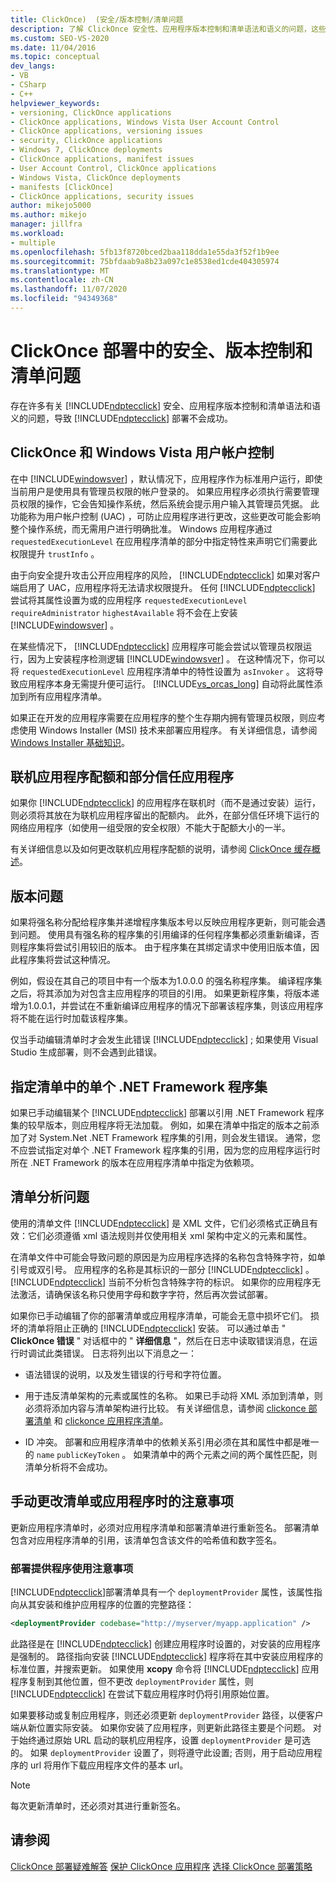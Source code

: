 ```yaml
---
title: ClickOnce)  (安全/版本控制/清单问题
description: 了解 ClickOnce 安全性、应用程序版本控制和清单语法和语义的问题，这些问题会导致 ClickOnce 部署不会成功。
ms.custom: SEO-VS-2020
ms.date: 11/04/2016
ms.topic: conceptual
dev_langs:
- VB
- CSharp
- C++
helpviewer_keywords:
- versioning, ClickOnce applications
- ClickOnce applications, Windows Vista User Account Control
- ClickOnce applications, versioning issues
- security, ClickOnce applications
- Windows 7, ClickOnce deployments
- ClickOnce applications, manifest issues
- User Account Control, ClickOnce applications
- Windows Vista, ClickOnce deployments
- manifests [ClickOnce]
- ClickOnce applications, security issues
author: mikejo5000
ms.author: mikejo
manager: jillfra
ms.workload:
- multiple
ms.openlocfilehash: 5fb13f8720bced2baa118dda1e55da3f52f1b9ee
ms.sourcegitcommit: 75bfdaab9a8b23a097c1e8538ed1cde404305974
ms.translationtype: MT
ms.contentlocale: zh-CN
ms.lasthandoff: 11/07/2020
ms.locfileid: "94349368"
---
```

# <a name="security-versioning-and-manifest-issues-in-clickonce-deployments"></a>ClickOnce 部署中的安全、版本控制和清单问题

存在许多有关 [!INCLUDE[ndptecclick](../deployment/includes/ndptecclick_md.md)] 安全、应用程序版本控制和清单语法和语义的问题，导致 [!INCLUDE[ndptecclick](../deployment/includes/ndptecclick_md.md)] 部署不会成功。

## <a name="clickonce-and-windows-vista-user-account-control"></a>ClickOnce 和 Windows Vista 用户帐户控制

在中 [!INCLUDE[windowsver](../deployment/includes/windowsver_md.md)] ，默认情况下，应用程序作为标准用户运行，即使当前用户是使用具有管理员权限的帐户登录的。 如果应用程序必须执行需要管理员权限的操作，它会告知操作系统，然后系统会提示用户输入其管理员凭据。 此功能称为用户帐户控制 (UAC) ，可防止应用程序进行更改，这些更改可能会影响整个操作系统，而无需用户进行明确批准。 Windows 应用程序通过 `requestedExecutionLevel` 在应用程序清单的部分中指定特性来声明它们需要此权限提升 `trustInfo` 。

由于向安全提升攻击公开应用程序的风险， [!INCLUDE[ndptecclick](../deployment/includes/ndptecclick_md.md)] 如果对客户端启用了 UAC，应用程序将无法请求权限提升。 任何 [!INCLUDE[ndptecclick](../deployment/includes/ndptecclick_md.md)] 尝试将其属性设置为或的应用程序 `requestedExecutionLevel` `requireAdministrator` `highestAvailable` 将不会在上安装 [!INCLUDE[windowsver](../deployment/includes/windowsver_md.md)] 。

在某些情况下， [!INCLUDE[ndptecclick](../deployment/includes/ndptecclick_md.md)] 应用程序可能会尝试以管理员权限运行，因为上安装程序检测逻辑 [!INCLUDE[windowsver](../deployment/includes/windowsver_md.md)] 。 在这种情况下，你可以将 `requestedExecutionLevel` 应用程序清单中的特性设置为 `asInvoker` 。 这将导致应用程序本身无需提升便可运行。 [!INCLUDE[vs_orcas_long](../debugger/includes/vs_orcas_long_md.md)] 自动将此属性添加到所有应用程序清单。

如果正在开发的应用程序需要在应用程序的整个生存期内拥有管理员权限，则应考虑使用 Windows Installer (MSI) 技术来部署应用程序。 有关详细信息，请参阅 [Windows Installer 基础知识](../extensibility/internals/windows-installer-basics.md)。

## <a name="online-application-quotas-and-partial-trust-applications"></a>联机应用程序配额和部分信任应用程序

如果你 [!INCLUDE[ndptecclick](../deployment/includes/ndptecclick_md.md)] 的应用程序在联机时（而不是通过安装）运行，则必须将其放在为联机应用程序留出的配额内。 此外，在部分信任环境下运行的网络应用程序（如使用一组受限的安全权限）不能大于配额大小的一半。

有关详细信息以及如何更改联机应用程序配额的说明，请参阅 [ClickOnce 缓存概述](../deployment/clickonce-cache-overview.md)。

## <a name="versioning-issues"></a>版本问题

如果将强名称分配给程序集并递增程序集版本号以反映应用程序更新，则可能会遇到问题。 使用具有强名称的程序集的引用编译的任何程序集都必须重新编译，否则程序集将尝试引用较旧的版本。 由于程序集在其绑定请求中使用旧版本值，因此程序集将尝试这种情况。

例如，假设在其自己的项目中有一个版本为1.0.0.0 的强名称程序集。 编译程序集之后，将其添加为对包含主应用程序的项目的引用。 如果更新程序集，将版本递增为1.0.0.1，并尝试在不重新编译应用程序的情况下部署该程序集，则该应用程序将不能在运行时加载该程序集。

仅当手动编辑清单时才会发生此错误 [!INCLUDE[ndptecclick](../deployment/includes/ndptecclick_md.md)] ; 如果使用 Visual Studio 生成部署，则不会遇到此错误。

## <a name="specify-individual-net-framework-assemblies-in-the-manifest"></a>指定清单中的单个 .NET Framework 程序集

如果已手动编辑某个 [!INCLUDE[ndptecclick](../deployment/includes/ndptecclick_md.md)] 部署以引用 .NET Framework 程序集的较早版本，则应用程序将无法加载。 例如，如果在清单中指定的版本之前添加了对 System.Net .NET Framework 程序集的引用，则会发生错误。 通常，您不应尝试指定对单个 .NET Framework 程序集的引用，因为您的应用程序运行时所在 .NET Framework 的版本在应用程序清单中指定为依赖项。

## <a name="manifest-parsing-issues"></a>清单分析问题

使用的清单文件 [!INCLUDE[ndptecclick](../deployment/includes/ndptecclick_md.md)] 是 XML 文件，它们必须格式正确且有效：它们必须遵循 xml 语法规则并仅使用相关 xml 架构中定义的元素和属性。

在清单文件中可能会导致问题的原因是为应用程序选择的名称包含特殊字符，如单引号或双引号。 应用程序的名称是其标识的一部分 [!INCLUDE[ndptecclick](../deployment/includes/ndptecclick_md.md)] 。 [!INCLUDE[ndptecclick](../deployment/includes/ndptecclick_md.md)] 当前不分析包含特殊字符的标识。 如果你的应用程序无法激活，请确保该名称只使用字母和数字字符，然后再次尝试部署。

如果你已手动编辑了你的部署清单或应用程序清单，可能会无意中损坏它们。 损坏的清单将阻止正确的 [!INCLUDE[ndptecclick](../deployment/includes/ndptecclick_md.md)] 安装。 可以通过单击 " **ClickOnce 错误** " 对话框中的 " **详细信息** "，然后在日志中读取错误消息，在运行时调试此类错误。 日志将列出以下消息之一：

- 语法错误的说明，以及发生错误的行号和字符位置。

- 用于违反清单架构的元素或属性的名称。 如果已手动将 XML 添加到清单，则必须将添加内容与清单架构进行比较。 有关详细信息，请参阅 [clickonce 部署清单](../deployment/clickonce-deployment-manifest.md) 和 [clickonce 应用程序清单](../deployment/clickonce-application-manifest.md)。

- ID 冲突。 部署和应用程序清单中的依赖关系引用必须在其和属性中都是唯一的 `name` `publicKeyToken` 。 如果清单中的两个元素之间的两个属性匹配，则清单分析将不会成功。

## <a name="precautions-when-manually-changing-manifests-or-applications"></a>手动更改清单或应用程序时的注意事项

更新应用程序清单时，必须对应用程序清单和部署清单进行重新签名。 部署清单包含对应用程序清单的引用，该清单包含该文件的哈希值和数字签名。

### <a name="precautions-with-deployment-provider-usage"></a>部署提供程序使用注意事项

[!INCLUDE[ndptecclick](../deployment/includes/ndptecclick_md.md)]部署清单具有一个 `deploymentProvider` 属性，该属性指向从其安装和维护应用程序的位置的完整路径：

```xml
<deploymentProvider codebase="http://myserver/myapp.application" />
```

此路径是在 [!INCLUDE[ndptecclick](../deployment/includes/ndptecclick_md.md)] 创建应用程序时设置的，对安装的应用程序是强制的。 路径指向安装 [!INCLUDE[ndptecclick](../deployment/includes/ndptecclick_md.md)] 程序将在其中安装应用程序的标准位置，并搜索更新。 如果使用 **xcopy** 命令将 [!INCLUDE[ndptecclick](../deployment/includes/ndptecclick_md.md)] 应用程序复制到其他位置，但不更改 `deploymentProvider` 属性，则 [!INCLUDE[ndptecclick](../deployment/includes/ndptecclick_md.md)] 在尝试下载应用程序时仍将引用原始位置。

如果要移动或复制应用程序，则还必须更新 `deploymentProvider` 路径，以便客户端从新位置实际安装。 如果你安装了应用程序，则更新此路径主要是个问题。 对于始终通过原始 URL 启动的联机应用程序，设置 `deploymentProvider` 是可选的。 如果 `deploymentProvider` 设置了，则将遵守此设置; 否则，用于启动应用程序的 url 将用作下载应用程序文件的基本 url。

> [!NOTE]
> 每次更新清单时，还必须对其进行重新签名。

## <a name="see-also"></a>请参阅

[ClickOnce 部署疑难解答](../deployment/troubleshooting-clickonce-deployments.md) 
[保护 ClickOnce 应用程序](../deployment/securing-clickonce-applications.md) 
[选择 ClickOnce 部署策略](../deployment/choosing-a-clickonce-deployment-strategy.md)
